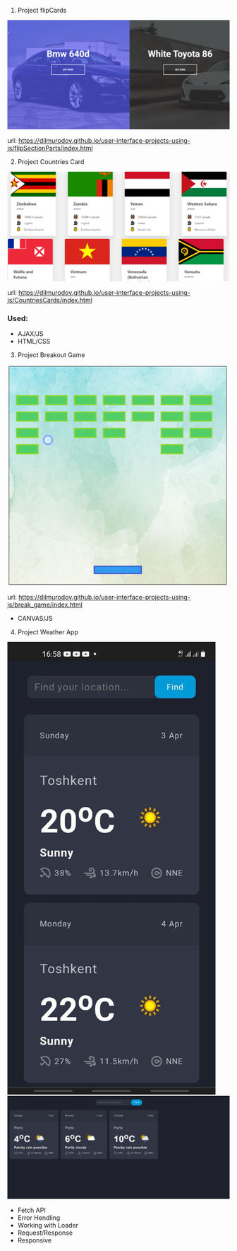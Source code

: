 1. Project flipCards

![Project image](./flipSectionParts/media/project-img.png)

url: https://dilmurodov.github.io/user-interface-projects-using-js/flipSectionParts/index.html

2. Project Countries Card

![Project image](./CountriesCards/complated_image.png)

url: https://dilmurodov.github.io/user-interface-projects-using-js/CountriesCards/index.html

### Used:
* AJAX/JS
* HTML/CSS

3. Project Breakout Game

![Project image](./break_game/complated_image.png)

url: https://dilmurodov.github.io/user-interface-projects-using-js/break_game/index.html

* CANVAS/JS

4. Project Weather App

![Project image](./weather_app/img/project_image.jpg)
![Project image](./weather_app/img/project_image_2.png)

* Fetch API
* Error Hendling
* Working with Loader
* Request/Response
* Responsive